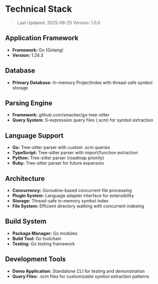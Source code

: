 # Technical Stack

> Last Updated: 2025-08-25
> Version: 1.0.0

## Application Framework

- **Framework:** Go (Golang)
- **Version:** 1.24.3

## Database

- **Primary Database:** In-memory ProjectIndex with thread-safe symbol storage

## Parsing Engine

- **Framework:** github.com/smacker/go-tree-sitter
- **Query System:** S-expression query files (.scm) for symbol extraction

## Language Support

- **Go:** Tree-sitter parser with custom .scm queries
- **TypeScript:** Tree-sitter parser with import/function extraction
- **Python:** Tree-sitter parser (roadmap priority)
- **Ruby:** Tree-sitter parser for future expansion

## Architecture

- **Concurrency:** Goroutine-based concurrent file processing
- **Plugin System:** Language adapter interface for extensibility
- **Storage:** Thread-safe in-memory symbol index
- **File System:** Efficient directory walking with concurrent indexing

## Build System

- **Package Manager:** Go modules
- **Build Tool:** Go toolchain
- **Testing:** Go testing framework

## Development Tools

- **Demo Application:** Standalone CLI for testing and demonstration
- **Query Files:** .scm files for customizable symbol extraction patterns